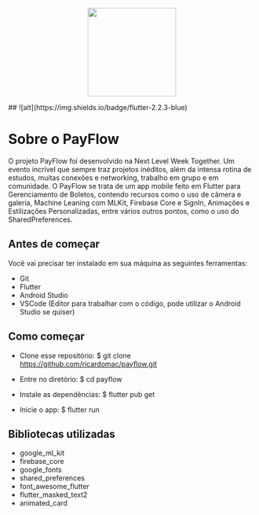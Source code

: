 <p align="center"><img width="180px" src="https://github.com/rocketseat-education/nlw-06-flutter/raw/main/.github/payflow-logo.png"></p>
## 
![alt](https://img.shields.io/badge/flutter-2.2.3-blue)

# Sobre o PayFlow
<p>
O projeto PayFlow foi desenvolvido na Next Level Week Together. Um evento incrível que sempre traz projetos inéditos, além da intensa rotina de estudos, muitas conexões e networking, trabalho em grupo e em comunidade.
O PayFlow se trata de um app mobile feito em Flutter para Gerenciamento de Boletos, contendo recursos como o uso de câmera e galeria, Machine Leaning com MLKit, Firebase Core e SignIn, Animações e Estilizações Personalizadas, entre vários outros pontos, como o uso do SharedPreferences.
</p>

## Antes de começar
Você vai precisar ter instalado em sua máquina as seguintes ferramentas: 
* Git 
* Flutter
* Android Studio 
* VSCode (Editor para trabalhar com o código, pode utilizar o Android Studio se quiser)


## Como começar

- Clone esse repositório:
$ git clone https://github.com/ricardomac/payflow.git

- Entre no diretório:
$ cd payflow

- Instale as dependências:
$ flutter pub get

- Inicie o app: 
$ flutter run

## Bibliotecas utilizadas
* google_ml_kit
* firebase_core
* google_fonts
* shared_preferences
* font_awesome_flutter
* flutter_masked_text2
* animated_card